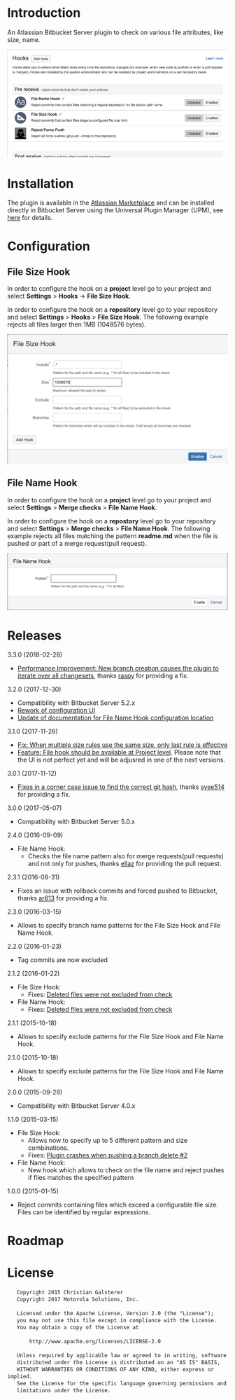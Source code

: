 # Introduction
An Atlassian Bitbucket Server plugin to check on various file attributes, like size, name.

![File Size Hook Configuration](screenshots/file-hooks-plugin-comfiguration.png)

# Installation
The plugin is available in the [Atlassian Marketplace](https://marketplace.atlassian.com/plugins/org.christiangalsterer.stash-filehooks-plugin) and can be installed directly in Bitbucket Server using the Universal Plugin Manager (UPM), see [here](https://marketplace.atlassian.com/plugins/org.christiangalsterer.stash-filehooks-plugin#tabs-installation) for details.

# Configuration
## File Size Hook
In order to configure the hook on a **project** level go to your project and select **Settings** > **Hooks** -> **File Size Hook**.

In order to configure the hook on a **repository** level go to your repository and select **Settings** > **Hooks** > **File Size Hook**.
The following example rejects all files larger then 1MB (1048576 bytes).

![File Size Hook Configuration](screenshots/file-hooks-plugin-filesize-hook-configuration.png)


## File Name Hook
In order to configure the hook on a **project** level go to your project and select **Settings** > **Merge checks** > **File Name Hook**.

In order to configure the hook on a **repostory** level go to your repository and select **Settings** > **Merge checks** > **File Name Hook**.
The following example rejects all files matching the pattern **readme.md** when the file is pushed or part of a merge request(pull request).

![File Size Hook Configuration](screenshots/file-hooks-plugin-filename-hook-configuration.png)

# Releases

3.3.0 (2018-02-28)

* [Performance Improvement: New branch creation causes the plugin to iterate over all changesets](https://github.com/christiangalsterer/stash-filehooks-plugin/issues/1), thanks [raspy](https://github.com/raspy) for providing a fix.


3.2.0 (2017-12-30)

* Compatibility with Bitbucket Server 5.2.x
* [Rework of configuration UI](https://github.com/christiangalsterer/stash-filehooks-plugin/issues/36)
* [Update of documentation for File Name Hook configuration location](https://github.com/christiangalsterer/stash-filehooks-plugin/issues/32)

3.1.0 (2017-11-26)

* [Fix: When multiple size rules use the same size, only last rule is effective](https://github.com/christiangalsterer/stash-filehooks-plugin/issues/31)
* [Feature: File hook should be available at Project level](https://github.com/christiangalsterer/stash-filehooks-plugin/issues/35). Please note that the UI is not perfect yet and will be adjusred in one of the next versions.

3.0.1 (2017-11-12)

* [Fixes in a corner case issue to find the correct git hash](https://github.com/christiangalsterer/stash-filehooks-plugin/issues/27), thanks [syee514](https://github.com/syee514) for providing a fix.


3.0.0 (2017-05-07)

* Compatibility with Bitbucket Server 5.0.x

2.4.0 (2016-09-09)

* File Name Hook:
  * Checks the file name pattern also for merge requests(pull requests) and not only for pushes, thanks [ellaz](https://github.com/ellaz) for providing the pull request.

2.3.1 (2016-08-31)

* Fixes an issue with rollback commits and forced pushed to Bitbucket, thanks [ar613](https://github.com/ar613) for providing a fix.

2.3.0 (2016-03-15)

* Allows to specify branch name patterns for the File Size Hook and File Name Hook.

2.2.0 (2016-01-23)

* Tag commits are now excluded

2.1.2 (2016-01-22)

* File Size Hook:
  * Fixes: [Deleted files were not excluded from check](https://github.com/christiangalsterer/stash-filehooks-plugin/issues/11)
* File Name Hook:
  * Fixes: [Deleted files were not excluded from check](https://github.com/christiangalsterer/stash-filehooks-plugin/issues/11)

2.1.1 (2015-10-18)

* Allows to specify exclude patterns for the File Size Hook and File Name Hook.

2.1.0 (2015-10-18)

* Allows to specify exclude patterns for the File Size Hook and File Name Hook.

2.0.0 (2015-09-29)

* Compatibility with Bitbucket Server 4.0.x

1.1.0 (2015-03-15)

* File Size Hook:
  * Allows now to specify up to 5 different pattern and size combinations.
  * Fixes: [Plugin crashes when pushing a branch delete #2](https://github.com/christiangalsterer/stash-filehooks-plugin/issues/2)
* File Name Hook:
  * New hook which allows to check on the file name and reject pushes if files matches the specified pattern
  

1.0.0 (2015-01-15)

* Reject commits containing files which exceed a configurable file size. Files can be identified by regular expressions.

# Roadmap


# License

```
   Copyright 2015 Christian Galsterer
   Copyright 2017 Motorola Solutions, Inc.

   Licensed under the Apache License, Version 2.0 (the "License");
   you may not use this file except in compliance with the License.
   You may obtain a copy of the License at

       http://www.apache.org/licenses/LICENSE-2.0

   Unless required by applicable law or agreed to in writing, software
   distributed under the License is distributed on an "AS IS" BASIS,
   WITHOUT WARRANTIES OR CONDITIONS OF ANY KIND, either express or implied.
   See the License for the specific language governing permissions and
   limitations under the License.
```
